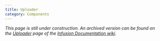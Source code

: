 ```yaml
---
title: Uploader
category: Components
---
```


_This page is still under construction. An archived version can be found on the
[Uploader](https://fluidproject.atlassian.net/wiki/spaces/docs/pages/7079472/Uploader) page of the [Infusion Documentation
wiki](https://fluidproject.atlassian.net/wiki/spaces/docs/overview)._
